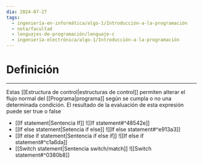 ```yaml
---
dia: 2024-07-27
tags:
  - ingeniería-en-informática/algo-1/Introducción-a-la-programación
  - nota/facultad
  - lenguajes-de-programación/lenguaje-c
  - ingeniería-electrónica/algo-1/Introducción-a-la-programación
---
```

# Definición
---
Estas [[Estructura de control|estructuras de control]] permiten alterar el flujo normal del [[Programa|programa]] según se cumpla o no una determinada condición. El resultado de la evaluación de esta expresión puede ser true o false

* [[If statement|Sentencia If]] ![[If statement#^48542e]]
* [[If else statement|Setencia if else]] ![[If else statement#^e913a3]]
* [[If else if statement|Sentencia if else if]] ![[If else if statement#^c1a6da]]
* [[Switch statement|Sentencia switch/match]] ![[Switch statement#^0380b8]]
